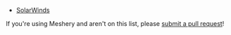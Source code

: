 - [SolarWinds](https://solarwinds.com)

If you're using Meshery and aren't on this list, please [submit a pull request](https://github.com/layer5io/meshery/pulls)!
